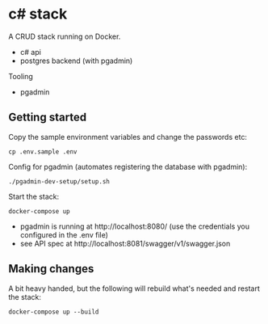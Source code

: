 # c# stack

A CRUD stack running on Docker.

- c# api
- postgres backend (with pgadmin)

Tooling

- pgadmin

## Getting started

Copy the sample environment variables and change the passwords etc:

```shell
cp .env.sample .env
```

Config for pgadmin (automates registering the database with pgadmin):

```shell
./pgadmin-dev-setup/setup.sh
```

Start the stack:

```shell
docker-compose up
```

- pgadmin is running at http://localhost:8080/ (use the credentials you configured in the .env file)
- see API spec at http://localhost:8081/swagger/v1/swagger.json

## Making changes

A bit heavy handed, but the following will rebuild what's needed and restart the stack:

```shell
docker-compose up --build
```
